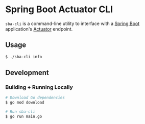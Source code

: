 # Spring Boot Actuator CLI

`sba-cli` is a command-line utility to interface with a [Spring Boot](https://spring.io/projects/spring-boot) application's [Actuator](https://docs.spring.io/spring-boot/docs/current/reference/html/production-ready-features.html) endpoint.

## Usage

```bash
$ ./sba-cli info
```

## Development

### Building + Running Locally

```bash
# Download Go dependencies
$ go mod download

# Run sba-cli
$ go run main.go
```
